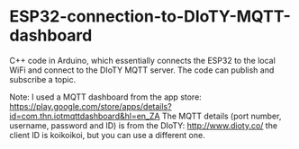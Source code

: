# ESP32-connection-to-DIoTY-MQTT-dashboard
C++ code in Arduino, which essentially connects the ESP32 to the local WiFi and connect to the DIoTY MQTT server. The code can publish and subscribe a topic.

Note:
I used a MQTT dashboard from the app store: https://play.google.com/store/apps/details?id=com.thn.iotmqttdashboard&hl=en_ZA
The MQTT details (port number, username, password and ID) is from the DIoTY: http://www.dioty.co/
the client ID is koikoikoi, but you can use a different one.
